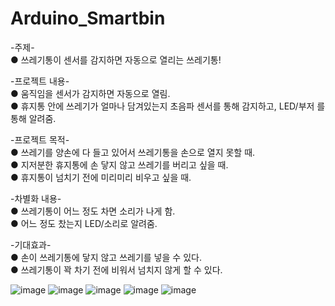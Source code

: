 # Arduino_Smartbin

-주제-                                                                                                                                                                             
● 쓰레기통이 센서를 감지하면 자동으로 열리는 쓰레기통!

-프로젝트 내용-                                                                                                                                                                     
● 움직임을 센서가 감지하면 자동으로 열림.                                                                                                                                           
● 휴지통 안에 쓰레기가 얼마나 담겨있는지 초음파 센서를 통해 감지하고, LED/부저 를 통해 알려줌.

-프로젝트 목적-                                                                                                                                                                     
● 쓰레기를 양손에 다 들고 있어서 쓰레기통을 손으로 열지 못할 때.                                                                                                                     
● 지저분한 휴지통에 손 닿지 않고 쓰레기를 버리고 싶을 때.                                                                                                                           
● 휴지통이 넘치기 전에 미리미리 비우고 싶을 때.                                                                                                                                     

-차별화 내용-                                                                                                                                                                       
● 쓰레기통이 어느 정도 차면 소리가 나게 함.                                                                                                                                         
● 어느 정도 찼는지 LED/소리로 알려줌.                                                                                                                                               

-기대효과-                                                                                                                                                                         
● 손이 쓰레기통에 닿지 않고 쓰레기를 넣을 수 있다.                                                                                                                                   
● 쓰레기통이 꽉 차기 전에 비워서 넘치지 않게 할 수 있다.                                                                                                                             

![image](https://user-images.githubusercontent.com/80371412/137412610-a1057087-7723-4f02-a98c-667f5bcb029a.png)
![image](https://user-images.githubusercontent.com/80371412/137412624-5b0c412b-586d-4acb-89c2-2cbfc7891765.png)
![image](https://user-images.githubusercontent.com/80371412/137412632-4f0bf545-7570-4c78-9e3d-7196612acdb1.png)
![image](https://user-images.githubusercontent.com/80371412/137412640-25d63c03-3089-4c7f-9740-c47465d9cd67.png)
![image](https://user-images.githubusercontent.com/80371412/137412643-598388a5-6598-4e9d-99de-59879cbf7afa.png)
